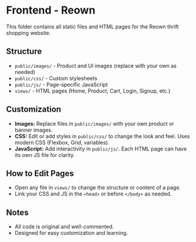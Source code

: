 # Frontend - Reown

This folder contains all static files and HTML pages for the Reown thrift shopping website.

## Structure
- `public/images/` - Product and UI images (replace with your own as needed)
- `public/css/` - Custom stylesheets
- `public/js/` - Page-specific JavaScript
- `views/` - HTML pages (Home, Product, Cart, Login, Signup, etc.)

## Customization
- **Images:** Replace files in `public/images/` with your own product or banner images.
- **CSS:** Edit or add styles in `public/css/` to change the look and feel. Uses modern CSS (Flexbox, Grid, variables).
- **JavaScript:** Add interactivity in `public/js/`. Each HTML page can have its own JS file for clarity.

## How to Edit Pages
- Open any file in `views/` to change the structure or content of a page.
- Link your CSS and JS in the `<head>` or before `</body>` as needed.

## Notes
- All code is original and well-commented.
- Designed for easy customization and learning. 